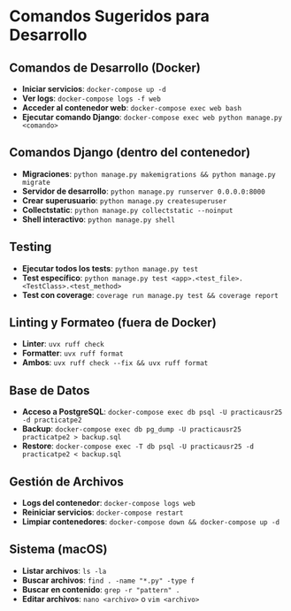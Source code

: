# Comandos Sugeridos para Desarrollo

## Comandos de Desarrollo (Docker)
- **Iniciar servicios**: `docker-compose up -d`
- **Ver logs**: `docker-compose logs -f web`
- **Acceder al contenedor web**: `docker-compose exec web bash`
- **Ejecutar comando Django**: `docker-compose exec web python manage.py <comando>`

## Comandos Django (dentro del contenedor)
- **Migraciones**: `python manage.py makemigrations && python manage.py migrate`
- **Servidor de desarrollo**: `python manage.py runserver 0.0.0.0:8000`
- **Crear superusuario**: `python manage.py createsuperuser`
- **Collectstatic**: `python manage.py collectstatic --noinput`
- **Shell interactivo**: `python manage.py shell`

## Testing
- **Ejecutar todos los tests**: `python manage.py test`
- **Test específico**: `python manage.py test <app>.<test_file>.<TestClass>.<test_method>`
- **Test con coverage**: `coverage run manage.py test && coverage report`

## Linting y Formateo (fuera de Docker)
- **Linter**: `uvx ruff check`
- **Formatter**: `uvx ruff format`
- **Ambos**: `uvx ruff check --fix && uvx ruff format`

## Base de Datos
- **Acceso a PostgreSQL**: `docker-compose exec db psql -U practicausr25 -d practicatpe2`
- **Backup**: `docker-compose exec db pg_dump -U practicausr25 practicatpe2 > backup.sql`
- **Restore**: `docker-compose exec -T db psql -U practicausr25 -d practicatpe2 < backup.sql`

## Gestión de Archivos
- **Logs del contenedor**: `docker-compose logs web`
- **Reiniciar servicios**: `docker-compose restart`
- **Limpiar contenedores**: `docker-compose down && docker-compose up -d`

## Sistema (macOS)
- **Listar archivos**: `ls -la`
- **Buscar archivos**: `find . -name "*.py" -type f`
- **Buscar en contenido**: `grep -r "pattern" .`
- **Editar archivos**: `nano <archivo>` o `vim <archivo>`